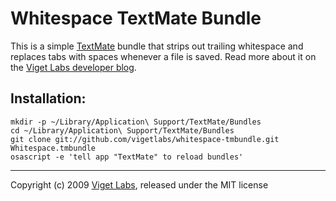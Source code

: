 Whitespace TextMate Bundle
==========================

This is a simple [TextMate][txm] bundle that strips out trailing whitespace and replaces tabs with spaces whenever a file is saved. Read more about it on the [Viget Labs developer blog][ext].

  [ext]: http://viget.com/extend/out-damned-tabs
  [txm]: http://macromates.com

## Installation:

    mkdir -p ~/Library/Application\ Support/TextMate/Bundles
    cd ~/Library/Application\ Support/TextMate/Bundles
    git clone git://github.com/vigetlabs/whitespace-tmbundle.git Whitespace.tmbundle
    osascript -e 'tell app "TextMate" to reload bundles'

***
Copyright (c) 2009 [Viget Labs][vgt], released under the MIT license

  [vgt]: http://viget.com
